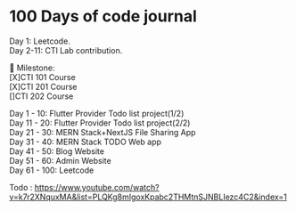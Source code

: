 # 100 Days of code journal 



  
Day 1: Leetcode.  
Day 2-11: CTI Lab contribution.  

🎯 Milestone:  
[X]CTI 101 Course  
[X]CTI 201 Course  
[]CTI 202 Course  


Day 1 - 10: Flutter Provider Todo list project(1/2)  
Day 11 - 20: Flutter Provider Todo list project(2/2)  
Day 21 - 30: MERN Stack+NextJS File Sharing App    
Day 31 - 40: MERN Stack TODO Web app  
Day 41 - 50: Blog Website  
Day 51 - 60: Admin Website  
Day 61 - 100: Leetcode  


Todo : https://www.youtube.com/watch?v=k7r2XNquxMA&list=PLQKg8mIgoxKpabc2THMtnSJNBLIezc4C2&index=1
